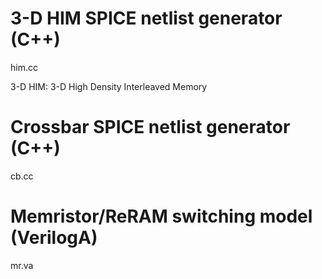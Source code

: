 # 3-D HIM SPICE netlist generator (C++)
him.cc

3-D HIM: 3-D High Density Interleaved Memory

# Crossbar SPICE netlist generator (C++)
cb.cc

# Memristor/ReRAM switching model (VerilogA)
mr.va
